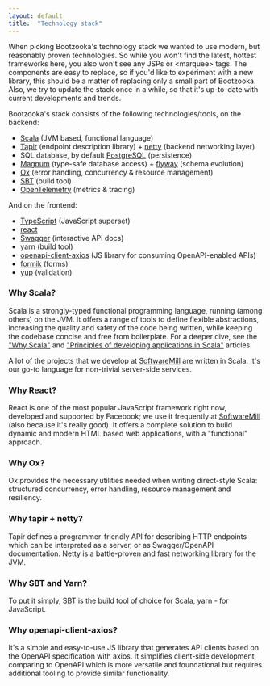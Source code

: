 ```yaml
---
layout: default
title:  "Technology stack"
---
```


When picking Bootzooka's technology stack we wanted to use modern, but reasonably proven technologies. So while you won't find the latest, hottest frameworks here, you also won't see any JSPs or &lt;marquee&gt; tags. The components are easy to replace, so if you'd like to experiment with a new library, this should be a matter of replacing only a small part of Bootzooka. Also, we try to update the stack once in a while, so that it's up-to-date with current developments and trends.

Bootzooka's stack consists of the following technologies/tools, on the backend:

* [Scala](https://www.scala-lang.org) (JVM based, functional language)
* [Tapir](https://github.com/softwaremill/tapir) (endpoint description library) + [netty](https://netty.io) (backend networking layer)
* SQL database, by default [PostgreSQL](https://www.postgresql.org) (persistence)
* [Magnum](https://github.com/AugustNagro/magnum) (type-safe database access) + [flyway](https://flywaydb.org) (schema evolution)
* [Ox](https://github.com/softwaremill/ox) (error handling, concurrency & resource management)
* [SBT](https://www.scala-sbt.org) (build tool)
* [OpenTelemetry](https://opentelemetry.io) (metrics & tracing)

And on the frontend:

* [TypeScript](https://www.typescriptlang.org) (JavaScript superset)
* [react](https://reactjs.org)
* [Swagger](https://swagger.io) (interactive API docs)
* [yarn](https://yarnpkg.com) (build tool)
* [openapi-client-axios](https://www.npmjs.com/package/openapi-client-axios) (JS library for consuming OpenAPI-enabled APIs)
* [formik](https://formik.org/) (forms)
* [yup](https://www.npmjs.com/package/yup/v/1.3.3) (validation)

### Why Scala?

Scala is a strongly-typed functional programming language, running (among others) on the JVM. It offers a range of tools to define flexible abstractions, increasing the quality and safety of the code being written, while keeping the codebase concise and free from boilerplate. For a deeper dive, see the ["Why Scala"](https://blog.softwaremill.com/why-scala-a6ac8c98c541) and ["Principles of developing applications in Scala"](https://softwaremill.com/principles-of-developing-applications-in-scala/) articles.

A lot of the projects that we develop at [SoftwareMill](http://softwaremill.com) are written in Scala. It's our go-to language for non-trivial server-side services.

### Why React?

React is one of the most popular JavaScript framework right now, developed and supported by Facebook; we use it frequently at [SoftwareMill](http://softwaremill.com) (also because it's really good). It offers a complete solution to build dynamic and modern HTML based web applications, with a "functional" approach.

### Why Ox?

Ox provides the necessary utilities needed when writing direct-style Scala: structured concurrency, error handling, resource management and resiliency.

### Why tapir + netty?

Tapir defines a programmer-friendly API for describing HTTP endpoints which can be interpreted as a server, or as Swagger/OpenAPI documentation. Netty is a battle-proven and fast networking library for the JVM.

### Why SBT and Yarn?

To put it simply, [SBT](https://www.scala-sbt.org) is the build tool of choice for Scala, yarn - for JavaScript.

### Why openapi-client-axios?

It's a simple and easy-to-use JS library that generates API clients based on the OpenAPI specification with axios. It simplifies client-side development, comparing to OpenAPI which is more versatile and foundational but requires additional tooling to provide similar functionality.
